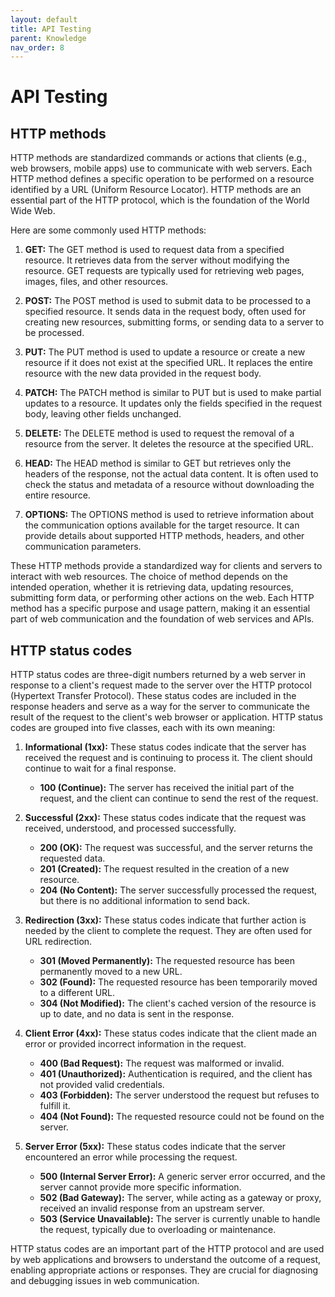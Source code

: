 ```yaml
---
layout: default
title: API Testing
parent: Knowledge
nav_order: 8
---
```


# API Testing

## HTTP methods

HTTP methods are standardized commands or actions that clients (e.g., web browsers, mobile apps) use to communicate with web servers. Each HTTP method defines a specific operation to be performed on a resource identified by a URL (Uniform Resource Locator). HTTP methods are an essential part of the HTTP protocol, which is the foundation of the World Wide Web.

Here are some commonly used HTTP methods:

1. **GET:** The GET method is used to request data from a specified resource. It retrieves data from the server without modifying the resource. GET requests are typically used for retrieving web pages, images, files, and other resources.

2. **POST:** The POST method is used to submit data to be processed to a specified resource. It sends data in the request body, often used for creating new resources, submitting forms, or sending data to a server to be processed.

3. **PUT:** The PUT method is used to update a resource or create a new resource if it does not exist at the specified URL. It replaces the entire resource with the new data provided in the request body.

4. **PATCH:** The PATCH method is similar to PUT but is used to make partial updates to a resource. It updates only the fields specified in the request body, leaving other fields unchanged.

5. **DELETE:** The DELETE method is used to request the removal of a resource from the server. It deletes the resource at the specified URL.

6. **HEAD:** The HEAD method is similar to GET but retrieves only the headers of the response, not the actual data content. It is often used to check the status and metadata of a resource without downloading the entire resource.

7. **OPTIONS:** The OPTIONS method is used to retrieve information about the communication options available for the target resource. It can provide details about supported HTTP methods, headers, and other communication parameters.

These HTTP methods provide a standardized way for clients and servers to interact with web resources. The choice of method depends on the intended operation, whether it is retrieving data, updating resources, submitting form data, or performing other actions on the web. Each HTTP method has a specific purpose and usage pattern, making it an essential part of web communication and the foundation of web services and APIs.

## HTTP status codes

HTTP status codes are three-digit numbers returned by a web server in response to a client's request made to the server over the HTTP protocol (Hypertext Transfer Protocol). These status codes are included in the response headers and serve as a way for the server to communicate the result of the request to the client's web browser or application. HTTP status codes are grouped into five classes, each with its own meaning:

1. **Informational (1xx):** These status codes indicate that the server has received the request and is continuing to process it. The client should continue to wait for a final response.

   - **100 (Continue):** The server has received the initial part of the request, and the client can continue to send the rest of the request.

2. **Successful (2xx):** These status codes indicate that the request was received, understood, and processed successfully.

   - **200 (OK):** The request was successful, and the server returns the requested data.
   - **201 (Created):** The request resulted in the creation of a new resource.
   - **204 (No Content):** The server successfully processed the request, but there is no additional information to send back.

3. **Redirection (3xx):** These status codes indicate that further action is needed by the client to complete the request. They are often used for URL redirection.

   - **301 (Moved Permanently):** The requested resource has been permanently moved to a new URL.
   - **302 (Found):** The requested resource has been temporarily moved to a different URL.
   - **304 (Not Modified):** The client's cached version of the resource is up to date, and no data is sent in the response.

4. **Client Error (4xx):** These status codes indicate that the client made an error or provided incorrect information in the request.

   - **400 (Bad Request):** The request was malformed or invalid.
   - **401 (Unauthorized):** Authentication is required, and the client has not provided valid credentials.
   - **403 (Forbidden):** The server understood the request but refuses to fulfill it.
   - **404 (Not Found):** The requested resource could not be found on the server.

5. **Server Error (5xx):** These status codes indicate that the server encountered an error while processing the request.

   - **500 (Internal Server Error):** A generic server error occurred, and the server cannot provide more specific information.
   - **502 (Bad Gateway):** The server, while acting as a gateway or proxy, received an invalid response from an upstream server.
   - **503 (Service Unavailable):** The server is currently unable to handle the request, typically due to overloading or maintenance.

HTTP status codes are an important part of the HTTP protocol and are used by web applications and browsers to understand the outcome of a request, enabling appropriate actions or responses. They are crucial for diagnosing and debugging issues in web communication.